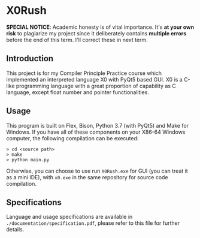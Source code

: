 # X0Rush
**SPECIAL NOTICE**: Academic honesty is of vital importance. It's **at your own risk** to plagiarize my project since it deliberately contains **multiple errors** before the end of this term. I'll correct these in next term.
## Introduction
This project is for my Compiler Principle Practice course which implemented an interpreted language X0 with PyQt5 based GUI. X0 is a C-like programming language with a great proportion of capability as C language, except float number and pointer functionalities.

## Usage 
This program is built on Flex, Bison, Python 3.7 (with PyQt5) and Make for Windows. If you have all of these components on your X86-64 Windows computer, the following compilation can be executed:
```
> cd <source path>
> make
> python main.py
```
Otherwise, you can choose to use run `X0Rush.exe` for GUI (you can treat it as a mini IDE), with `x0.exe` in the same repository for source code compilation.

## Specifications
Language and usage specifications are available in `./documentation/specification.pdf`, please refer to this file for further details.

